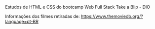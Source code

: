 Estudos de HTML e CSS do bootcamp Web Full Stack Take a Blip - DIO

Informações dos filmes retiradas de:
https://www.themoviedb.org/?language=pt-BR